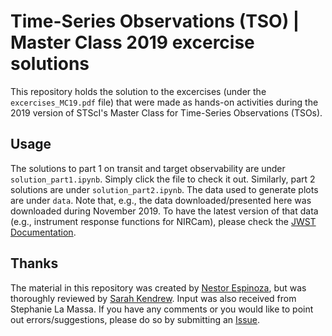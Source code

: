 # Time-Series Observations (TSO) | Master Class 2019 excercise solutions

This repository holds the solution to the excercises (under the `excercises_MC19.pdf` file) that were made as hands-on activities during the 
2019 version of STScI's Master Class for Time-Series Observations (TSOs).

Usage
---------------

The solutions to part 1 on transit and target observability are under `solution_part1.ipynb`. Simply click the file to check it out. Similarly, 
part 2 solutions are under `solution_part2.ipynb`. The data used to generate plots are under `data`. Note that, e.g., the data downloaded/presented 
here was downloaded during November 2019. To have the latest version of that data (e.g., instrument response functions for NIRCam), please check 
the [JWST Documentation](http://jwst-docs.stsci.edu/).

Thanks
------

The material in this repository was created by [Nestor Espinoza](https://github.com/nespinoza), but was thoroughly reviewed by 
[Sarah Kendrew](https://github.com/skendrew). Input was also received from Stephanie La Massa. If you have any comments or you would 
like to point out errors/suggestions, please do so by submitting an [Issue](https://github.com/nespinoza/time_series_masterclass2019/issues).
